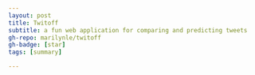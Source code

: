 ```yaml
---
layout: post
title: Twitoff
subtitle: a fun web application for comparing and predicting tweets
gh-repo: marilynle/twitoff
gh-badge: [star]
tags: [summary]

---
```




